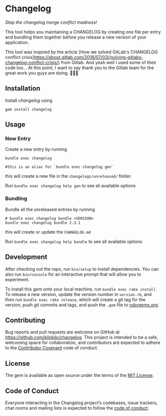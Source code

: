 # Changelog

_Stop the changelog merge conflict madness!_

This tool helps you maintaining a CHANGELOG by creating one file per entry and
bundling them together before you release a new version of your application.

This tool was inspired by the article [How we solved GitLab's CHANGELOG conflict crisis]https://about.gitlab.com/2018/07/03/(solving-gitlabs-changelog-conflict-crisis/) from Gitlab. And yeah well I used some of their code too... At this point, I want to say thank you to the Gitlab team for the great work you guys are doing. 👏👏👏

## Installation

Install _changelog_ using

```shell
gem install changelog
```

## Usage

### New Entry

Create a new entry by running

```shell
bundle exec changelog 

#this is an alias for `bundle exec changelog gen`
```

this will create a new file in the `changelogs/unreleased/` folder.

Run `bundle exec changelog help gen` to see all available options

### Bundling

Bundle all the unreleased entries by running

```shell
# bundle exec changelog bundle <VERSION>
bundle exec changelog bundle 2.3.1
```

this will create or update the `CHANGELOG.md`

Run `bundle exec changelog help bundle` to see all available options

## Development

After checking out the repo, run `bin/setup` to install dependencies. You can also run `bin/console` for an interactive prompt that will allow you to experiment.

To install this gem onto your local machine, run `bundle exec rake install`. To release a new version, update the version number in `version.rb`, and then run `bundle exec rake release`, which will create a git tag for the version, push git commits and tags, and push the `.gem` file to [rubygems.org](https://rubygems.org).

## Contributing

Bug reports and pull requests are welcome on GitHub at https://github.com/kilokilo/changelog. This project is intended to be a safe, welcoming space for collaboration, and contributors are expected to adhere to the [Contributor Covenant](http://contributor-covenant.org) code of conduct.

## License

The gem is available as open source under the terms of the [MIT License](https://opensource.org/licenses/MIT).

## Code of Conduct

Everyone interacting in the Changelog project’s codebases, issue trackers, chat rooms and mailing lists is expected to follow the [code of conduct](https://github.com/kilokilo/changelog/blob/master/CODE_OF_CONDUCT.md).
